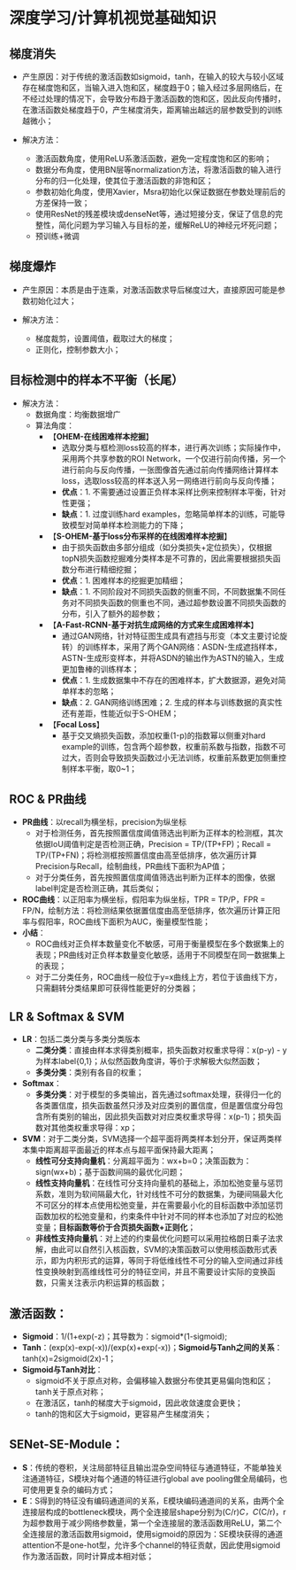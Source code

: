 # 深度学习/计算机视觉基础知识

## 梯度消失

* 产生原因：对于传统的激活函数如sigmoid，tanh，在输入的较大与较小区域存在梯度饱和区，当输入进入饱和区，梯度趋于0；输入经过多层网络后，在不经过处理的情况下，会导致分布趋于激活函数的饱和区，因此反向传播时，在激活函数处梯度趋于0，产生梯度消失，距离输出越远的层参数受到的训练越微小；

* 解决方法：
    * 激活函数角度，使用ReLU系激活函数，避免一定程度饱和区的影响；
    * 数据分布角度，使用BN层等normalization方法，将激活函数的输入进行分布的归一化处理，使其位于激活函数的非饱和区；
    * 参数初始化角度，使用Xavier，Msra初始化以保证数据在参数处理前后的方差保持一致；
    * 使用ResNet的残差模块或denseNet等，通过短接分支，保证了信息的完整性，简化问题为学习输入与目标的差，缓解ReLU的神经元坏死问题；
    * 预训练+微调

## 梯度爆炸

* 产生原因：本质是由于连乘，对激活函数求导后梯度过大，直接原因可能是参数初始化过大；

* 解决方法：
    * 梯度裁剪，设置阈值，截取过大的梯度；
    * 正则化，控制参数大小；

## 目标检测中的样本不平衡（长尾）

* 解决方法：
   * 数据角度：均衡数据增广
   * 算法角度：
      * 【**OHEM-在线困难样本挖掘**】
         * 选取分类与框检测loss较高的样本，进行再次训练；实际操作中，采用两个共享参数的ROI Network，一个仅进行前向传播，另一个进行前向与反向传播，一张图像首先通过前向传播网络计算样本loss，选取loss较高的样本送入另一网络进行前向与反向传播；
         * **优点**：1. 不需要通过设置正负样本采样比例来控制样本平衡，针对性更强；
         * **缺点**：1. 过度训练hard examples，忽略简单样本的训练，可能导致模型对简单样本检测能力的下降；
      * 【**S-OHEM-基于loss分布采样的在线困难样本挖掘**】
         * 由于损失函数由多部分组成（如分类损失+定位损失），仅根据topN损失函数挖掘难分类样本是不可靠的，因此需要根据损失函数分布进行精细挖掘；
         * **优点**：1. 困难样本的挖掘更加精细；
         * **缺点**：1. 不同阶段对不同损失函数的侧重不同，不同数据集不同任务对不同损失函数的侧重也不同，通过超参数设置不同损失函数的分布，引入了额外的超参数；
      * 【**A-Fast-RCNN-基于对抗生成网络的方式来生成困难样本**】
         * 通过GAN网络，针对特征图生成具有遮挡与形变（本文主要讨论旋转）的训练样本，采用了两个GAN网络：ASDN-生成遮挡样本，ASTN-生成形变样本，并将ASDN的输出作为ASTN的输入，生成更加鲁棒的训练样本；
         * **优点**：1. 生成数据集中不存在的困难样本，扩大数据源，避免对简单样本的忽略；
         * **缺点**：2. GAN网络训练困难；2. 生成的样本与训练数据的真实性还有差距，性能近似于S-OHEM；
      * 【**Focal Loss**】
         * 基于交叉熵损失函数，添加权重(1-p)的指数幂以侧重对hard example的训练，包含两个超参数，权重前系数与指数，指数不可过大，否则会导致损失函数过小无法训练，权重前系数更加侧重控制样本平衡，取0~1；

## ROC & PR曲线

* **PR曲线**：以recall为横坐标，precision为纵坐标
   * 对于检测任务，首先按照置信度阈值筛选出判断为正样本的检测框，其次依据IoU阈值判定是否检测正确，Precision = TP/(TP+FP)；Recall = TP/(TP+FN)；将检测框按照置信度由高至低排序，依次遍历计算Precision与Recall，绘制曲线，PR曲线下面积为AP值；
   * 对于分类任务，首先按照置信度阈值筛选出判断为正样本的图像，依据label判定是否检测正确，其后类似；
* **ROC曲线**：以正阳率为横坐标，假阳率为纵坐标，TPR = TP/P，FPR = FP/N，绘制方法：将检测结果依据置信度由高至低排序，依次遍历计算正阳率与假阳率，ROC曲线下面积为AUC，衡量模型性能；
* **小结**：
   * ROC曲线对正负样本数量变化不敏感，可用于衡量模型在多个数据集上的表现；PR曲线对正负样本数量变化敏感，适用于不同模型在同一数据集上的表现；
   * 对于二分类任务，ROC曲线一般位于y=x曲线上方，若位于该曲线下方，只需翻转分类结果即可获得性能更好的分类器；

## LR & Softmax & SVM

* **LR**：包括二类分类与多类分类版本
   * **二类分类**：直接由样本求得类别概率，损失函数对权重求导得：x(p-y) - y为样本label{0,1}；从似然函数角度讲，等价于求解极大似然函数；
   * **多类分类**：类别有各自的权重；
* **Softmax**：
   * **多类分类**：对于模型的多类输出，首先通过softmax处理，获得归一化的各类置信度，损失函数虽然只涉及对应类别的置信度，但是置信度分母包含所有类别的输出，因此损失函数对对应类权重求导得：x(p-1)；损失函数对其他类权重求导得：xp；
* **SVM**：对于二类分类，SVM选择一个超平面将两类样本划分开，保证两类样本集中距离超平面最近的样本点与超平面保持最大距离；
   * **线性可分支持向量机**：分离超平面为：wx+b=0；决策函数为：sign(wx+b)；基于函数间隔的最优化问题；
   * **线性支持向量机**：在线性可分支持向量机的基础上，添加松弛变量与惩罚系数，准则为软间隔最大化，针对线性不可分的数据集，为硬间隔最大化不可区分的样本点使用松弛变量，并在需要最小化的目标函数中添加惩罚函数加权的松弛变量和，约束条件中针对不同的样本也添加了对应的松弛变量；**目标函数等价于合页损失函数+正则化**；
   * **非线性支持向量机**：对上述的约束最优化问题可以采用拉格朗日乘子法求解，由此可以自然引入核函数，SVM的决策函数可以使用核函数形式表示，即为内积形式的运算，等同于将低维线性不可分的输入空间通过非线性变换映射到高维线性可分的特征空间，并且不需要设计实际的变换函数，只需关注表示内积运算的核函数；

## 激活函数：

* **Sigmoid**：1/(1+exp(-z)；其导数为：sigmoid\*(1-sigmoid);
* **Tanh**：(exp(x)-exp(-x))/(exp(x)+exp(-x))；**Sigmoid与Tanh之间的关系**：tanh(x)=2sigmoid(2x)-1；
* **Sigmoid与Tanh对比**：
   * sigmoid不关于原点对称，会偏移输入数据分布使其更易偏向饱和区；tanh关于原点对称；
   * 在激活区，tanh的梯度大于sigmoid，因此收敛速度会更快；
   * tanh的饱和区大于sigmoid，更容易产生梯度消失；

## SENet-SE-Module：

* **S**：传统的卷积，关注局部特征且输出混杂空间特征与通道特征，不能单独关注通道特征，S模块对每个通道的特征进行global ave pooling做全局编码，也可使用更复杂的编码方式；
* **E**：S得到的特征没有编码通道间的关系，E模块编码通道间的关系，由两个全连接层构成的bottleneck模块，两个全连接层shape分别为(C/r)*C，C*(C/r)，r为超参数用于减少网络参数量，第一个全连接层的激活函数用ReLU，第二个全连接层的激活函数用sigmoid，使用sigmoid的原因为：SE模块获得的通道attention不是one-hot型，允许多个channel的特征贡献，因此使用sigmoid作为激活函数，同时计算成本相对低；
